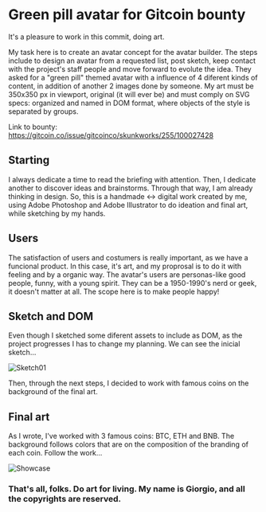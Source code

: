 # Green pill avatar for Gitcoin bounty

It's a pleasure to work in this commit, doing art. 

My task here is to create an avatar concept for the avatar builder. The steps include to design an avatar from a requested list, post sketch, keep contact with the project's staff people and move forward to evolute the idea. They asked for a "green pill" themed avatar with a influence of 4 diferent kinds of content, in addition of another 2 images done by someone.
My art must be 350x350 px in viewport, original (it will ever be) and must comply on SVG specs: organized and named in DOM format, where objects of the style is separated by groups.

Link to bounty: https://gitcoin.co/issue/gitcoinco/skunkworks/255/100027428

## Starting

I always dedicate a time to read the briefing with attention. Then, I dedicate another to discover ideas and brainstorms. Through that way, I am already thinking in design. So, this is a handmade <-> digital work created by me, using Adobe Photoshop and Adobe Illustrator to do ideation and final art, while sketching by my hands.

## Users

The satisfaction of users and costumers is really important, as we have a funcional product. In this case, it's art, and my proprosal is to do it with feeling and by a organic way. The avatar's users are personas-like good people, funny, with a young spirit. They can be a 1950-1990's nerd or geek, it doesn't matter at all. The scope here is to make people happy!

## Sketch and DOM

Even though I sketched some diferent assets to include as DOM, as the project progresses I has to change my planning. We can see the inicial sketch...

![Sketch01](https://user-images.githubusercontent.com/96992651/150617012-b0f1cdad-8ea0-422f-b6ba-78313e66e1cb.png)

Then, through the next steps, I decided to work with famous coins on the background of the final art.

## Final art

As I wrote, I've worked with 3 famous coins: BTC, ETH and BNB. The background follows colors that are on the composition of the branding of each coin. Follow the work...

![Showcase](https://user-images.githubusercontent.com/96992651/150617960-323f43be-b28d-4364-aedf-be0aa8ec7836.png)



### That's all, folks. Do art for living. My name is Giorgio, and all the copyrights are reserved.
